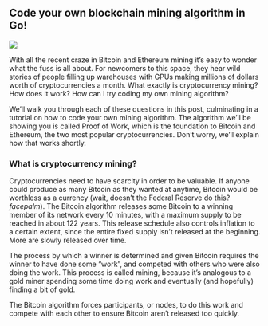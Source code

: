 ## Code your own blockchain mining algorithm in Go!

![](https://cdn-images-1.medium.com/max/800/1*zwlWlWAwTRxaoKkds63rfQ.png)

With all the recent craze in Bitcoin and Ethereum mining it’s easy to wonder what the fuss is all about. For newcomers to this space, they hear wild stories of people filling up warehouses with GPUs making millions of dollars worth of cryptocurrencies a month. What exactly is cryptocurrency mining? How does it work? How can I try coding my own mining algorithm?


We’ll walk you through each of these questions in this post, culminating in a tutorial on how to code your own mining algorithm. The algorithm we’ll be showing you is called Proof of Work, which is the foundation to Bitcoin and Ethereum, the two most popular cryptocurrencies. Don’t worry, we’ll explain how that works shortly.


### What is cryptocurrency mining?
Cryptocurrencies need to have scarcity in order to be valuable. If anyone could produce as many Bitcoin as they wanted at anytime, Bitcoin would be worthless as a currency (wait, doesn’t the Federal Reserve do this? *facepalm*). The Bitcoin algorithm releases some Bitcoin to a winning member of its network every 10 minutes, with a maximum supply to be reached in about 122 years. This release schedule also controls inflation to a certain extent, since the entire fixed supply isn’t released at the beginning. More are slowly released over time.

The process by which a winner is determined and given Bitcoin requires the winner to have done some “work”, and competed with others who were also doing the work. This process is called mining, because it’s analogous to a gold miner spending some time doing work and eventually (and hopefully) finding a bit of gold.

The Bitcoin algorithm forces participants, or nodes, to do this work and compete with each other to ensure Bitcoin aren’t released too quickly.